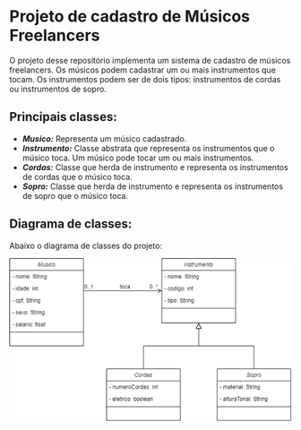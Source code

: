 # Projeto de cadastro de Músicos Freelancers

O projeto desse repositório implementa um sistema de cadastro de músicos freelancers. Os músicos podem cadastrar um ou mais instrumentos que tocam. Os instrumentos podem ser de dois tipos: instrumentos de cordas ou instrumentos de sopro.

## Principais classes:

- ***Musico:*** Representa um músico cadastrado.
- ***Instrumento:*** Classe abstrata que representa os instrumentos que o músico toca. Um músico pode tocar um ou mais instrumentos.
- ***Cordas:*** Classe que herda de instrumento e representa os instrumentos de cordas que o músico toca.
- ***Sopro:*** Classe que herda de instrumento e representa os instrumentos de sopro que o músico toca.

## Diagrama de classes:

Abaixo o diagrama de classes do projeto:

![1724012358645](image/README/DiagramaClasses.png)
